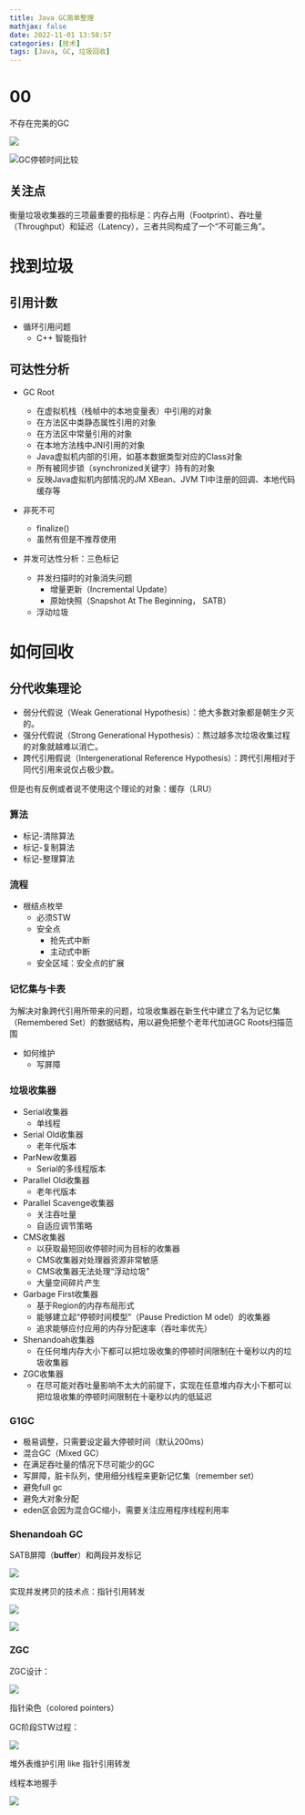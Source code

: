 ```yaml
---
title: Java GC简单整理
mathjax: false
date: 2022-11-01 13:58:57
categories: [技术]
tags: [Java, GC, 垃圾回收]
---
```

# 00
不存在完美的GC

![](https://misakatang.oss-cn-beijing.aliyuncs.com/blog_picture/2022-09-26-7RkISl.png)

![GC停顿时间比较](https://misakatang.oss-cn-beijing.aliyuncs.com/blog_picture/2022-09-26-OrPcrg.png)

<!-- more -->
## 关注点

衡量垃圾收集器的三项最重要的指标是：内存占用（Footprint）、吞吐量（Throughput）和延迟（Latency），三者共同构成了一个“不可能三角”。

# 找到垃圾

## 引用计数

- 循环引用问题
  - C++ 智能指针

## 可达性分析
- GC Root
  - 在虚拟机栈（栈帧中的本地变量表）中引用的对象
  - 在方法区中类静态属性引用的对象
  - 在方法区中常量引用的对象
  - 在本地方法栈中JNI引用的对象
  - Java虚拟机内部的引用，如基本数据类型对应的Class对象
  - 所有被同步锁（synchronized关键字）持有的对象
  - 反映Java虚拟机内部情况的JM XBean、JVM TI中注册的回调、本地代码缓存等

- 非死不可
  - finalize()
  - 虽然有但是不推荐使用

- 并发可达性分析：三色标记
  - 并发扫描时的对象消失问题
    - 增量更新（Incremental Update）
    - 原始快照（Snapshot At The Beginning， SATB）
  - 浮动垃圾

# 如何回收

## 分代收集理论
- 弱分代假说（Weak Generational Hypothesis）：绝大多数对象都是朝生夕灭的。
- 强分代假说（Strong Generational Hypothesis）：熬过越多次垃圾收集过程的对象就越难以消亡。
- 跨代引用假说（Intergenerational Reference Hypothesis）：跨代引用相对于同代引用来说仅占极少数。

但是也有反例或者说不使用这个理论的对象：缓存（LRU）

### 算法
- 标记-清除算法
- 标记-复制算法
- 标记-整理算法

### 流程
- 根结点枚举
  - 必须STW
  - 安全点
    - 抢先式中断
    - 主动式中断
  - 安全区域：安全点的扩展

### 记忆集与卡表
为解决对象跨代引用所带来的问题，垃圾收集器在新生代中建立了名为记忆集（Remembered Set）的数据结构，用以避免把整个老年代加进GC Roots扫描范围

- 如何维护
  - 写屏障

### 垃圾收集器
- Serial收集器
  - 单线程
- Serial Old收集器
  - 老年代版本
- ParNew收集器
  - Serial的多线程版本
- Parallel Old收集器
  - 老年代版本
- Parallel Scavenge收集器
  - 关注吞吐量
  - 自适应调节策略
- CMS收集器
  - 以获取最短回收停顿时间为目标的收集器
  - CMS收集器对处理器资源非常敏感
  - CMS收集器无法处理“浮动垃圾”
  - 大量空间碎片产生
- Garbage First收集器
  - 基于Region的内存布局形式
  - 能够建立起“停顿时间模型”（Pause Prediction M odel）的收集器
  - 追求能够应付应用的内存分配速率（吞吐率优先）
- Shenandoah收集器
  - 在任何堆内存大小下都可以把垃圾收集的停顿时间限制在十毫秒以内的垃圾收集器
- ZGC收集器
  - 在尽可能对吞吐量影响不太大的前提下，实现在任意堆内存大小下都可以把垃圾收集的停顿时间限制在十毫秒以内的低延迟

### G1GC
- 极易调整，只需要设定最大停顿时间（默认200ms）
- 混合GC（Mixed GC）
- 在满足吞吐量的情况下尽可能少的GC
- 写屏障，脏卡队列，使用细分线程来更新记忆集（remember set）
- 避免full gc
- 避免大对象分配
- eden区会因为混合GC缩小，需要关注应用程序线程利用率

### Shenandoah GC

SATB屏障（**buffer**）和两段并发标记

![](https://misakatang.oss-cn-beijing.aliyuncs.com/blog_picture/2022-09-26-JktDUb.png)

实现并发拷贝的技术点：指针引用转发

![](https://misakatang.oss-cn-beijing.aliyuncs.com/blog_picture/2022-09-26-IoHzPc.png)

![](https://misakatang.oss-cn-beijing.aliyuncs.com/blog_picture/2022-09-26-j75qRr.png)

### ZGC

ZGC设计：

![](https://misakatang.oss-cn-beijing.aliyuncs.com/blog_picture/2022-09-27-QM6txT.png)

指针染色（colored pointers）

GC阶段STW过程：

![](https://misakatang.oss-cn-beijing.aliyuncs.com/blog_picture/2022-09-27-StTFgO.png)

堆外表维护引用 like 指针引用转发

线程本地握手

![](https://misakatang.oss-cn-beijing.aliyuncs.com/blog_picture/2022-09-27-WRSYzX.png)

